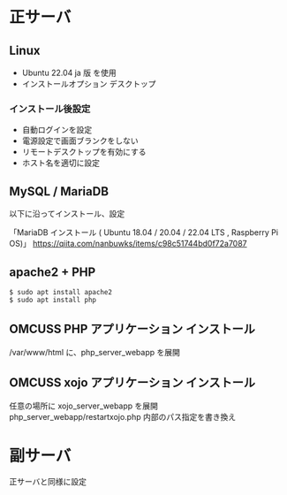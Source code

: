  # 正サーバ

## Linux

- Ubuntu 22.04 ja 版 を使用
- インストールオプション デスクトップ

### インストール後設定

- 自動ログインを設定
- 電源設定で画面ブランクをしない
- リモートデスクトップを有効にする
- ホスト名を適切に設定
  
## MySQL / MariaDB

以下に沿ってインストール、設定

「MariaDB インストール ( Ubuntu 18.04 / 20.04 / 22.04 LTS , Raspberry Pi OS)」
https://qiita.com/nanbuwks/items/c98c51744bd0f72a7087

## apache2 + PHP

```
$ sudo apt install apache2
$ sudo apt install php
```

## OMCUSS PHP アプリケーション インストール

/var/www/html に、php_server_webapp を展開


## OMCUSS xojo アプリケーション インストール

任意の場所に xojo_server_webapp を展開
php_server_webapp/restartxojo.php  内部のパス指定を書き換え

# 副サーバ

正サーバと同様に設定